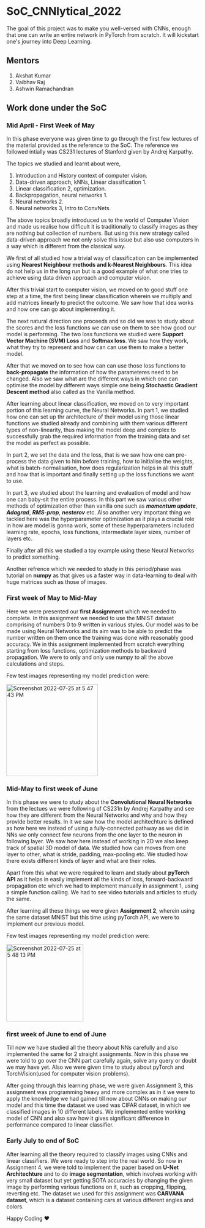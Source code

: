 # SoC_CNNlytical_2022
The goal of this project was to make you well-versed with CNNs, enough that one can write an entire network in PyTorch from scratch. It will kickstart one's journey into Deep Learning.

## Mentors
1. Akshat Kumar
2. Vaibhav Raj
3. Ashwin Ramachandran

## Work done under the SoC
### Mid April - First Week of May
In this phase everyone was given time to go through the first few lectures of the material provided as the reference to the SoC. The reference we followed intially was CS231 lectures of Stanford given by Andrej Karpathy.

The topics we studied and learnt about were,
1. Introduction and History context of computer vision.
2. Data-driven approach, kNNs, Linear classification 1.
3. Linear classification 2, optimization.
4. Backpropagation, neural networks 1.
5. Neural networks 2.
6. Neural networks 3, Intro to ConvNets.

The above topics broadly introduced us to the world of Computer Vision and made us realise how difficult it is traditionally to classify images as they are nothing but collection of numbers. But using this new strategy called data-driven approach we not only solve this issue but also use computers in a way which is different from the classical way.

We first of all studied how a trivial way of classification can be implemented using **Nearest Neighbour methods and k-Nearest Neighbours**. This idea do not help us in the long run but is a good example of what one tries to achieve using data driven approach and computer vision.

After this trivial start to computer vision, we moved on to good stuff one step at a time, the first being linear classification wherein we multiply and add matrices linearly to predict the outcome. We saw how that idea works and how one can go about implementing it.

The next natural direction one proceeds and so did we was to study about the scores and the loss functions we can use on them to see how good our model is performing. The two loss functions we studied were **Support Vector Machine (SVM) Loss** and **Softmax loss**. We saw how they work, what they try to represent and how can can use them to make a better model.

After that we moved on to see how can can use those loss functions to **back-propagate** the information of how the parameteres need to be changed. Also we saw what are the different ways in which one can optimise the model by different ways simple one being **Stochastic Gradient Descent method** also called as the Vanilla method.

After learning about linear classification, we moved on to very important portion of this learning curve, the Neural Networks.
In part 1, we studied how one can set up thr architecture of their model using those linear functions we studied already and combining with them various different types of non-linearity, thus making the model deep and complex to successfully grab the required information from the training data and set the model as perfect as possible.

In part 2, we set the data and the loss, that is we saw how one can pre-process the data given to him before training, how to initialise the weights, what is batch-normalisation, how does regularization helps in all this stuff and how that is important and finally setting up the loss functions we want to use.

In part 3, we studied about the learning and evaluation of model and how one can baby-sit the entire process. In this part we saw various other methods of optimization other than vanilla one such as ***momentum update***, ***Adagrad***, ***RMS-prop***, ***nesterov*** etc. Also another very important thing we tackled here was the hyperparameter optimization as it plays a crucial role in how are model is gonna work, some of these hyperparameters included learning rate, epochs, loss functions, intermediate layer sizes, number of layers etc.

Finally after all this we studied a toy example using these Neural Networks to predict something.

Another refrence which we needed to study in this period/phase was tutorial on **numpy** as that gives us a faster way in data-learning to deal with huge matrices such as those of images.

### First week of May to Mid-May
Here we were presented our **first Assignment** which we needed to complete. In this assignment we needed to use the MNIST dataset comprising of numbers 0 to 9 written in various styles. Our model was to be made using Neural Networks and its aim was to be able to predict the number written on them once the training was done with reasonably good accuracy.
We in this assignment implemented from scratch everything starting from loss functions, optimization methods to backward propagation. We were to only and only use numpy to all the above calculations and steps.

Few test images representing my model prediction were:

<img width="239" alt="Screenshot 2022-07-25 at 5 47 43 PM" src="https://user-images.githubusercontent.com/94215375/180781597-f66ea734-3043-441f-9571-375915596f0d.png">


### Mid-May to first week of June
In this phase we were to study about the **Convolutional Neural Networks** from the lectues we were following of CS231n by Andrej Karpathy and see how they are different from the Neural Networks and why and how they provide better results.
In it we saw how the model architechture is defined as how here we instead of using a fully-connected pathway as we did in NNs we only connect few neurons from the one layer to the neuron in following layer. We saw how here instead of working in 2D we also keep track of spatial 3D model of data.
We studied how can moves from one layer to other, what is stride, padding, max-pooling etc. We studied how there exists different kinds of layer and what are their roles.

Apart from this what we were required to learn and study about **pyTorch API** as it helps in easily implement all the kinds of loss, forward-backward propagation etc which we had to implement manually in assignment 1, using a simple function calling.
We had to see video tutorials and articles to study the same.

After learning all these things we were given **Assignment 2**, wherein using the same dataset MNIST but this time using pyTorch API, we were to implement our previous model. 

Few test images representing my model prediction were:

<img width="201" alt="Screenshot 2022-07-25 at 5 48 13 PM" src="https://user-images.githubusercontent.com/94215375/180781666-f005fab5-e809-4a12-8c79-6d5d41da081a.png">

### first week of June to end of June
Till now we have studied all the theory about NNs carefully and also implemented the same for 2 straight assignments. Now in this phase we were told to go over the CNN part carefully again, solve any query or doubt we may have yet. 
Also we were given time to study about pyTorch and TorchVision(used for computer vision problems). 

After going through this learning phase, we were given Assignment 3, this assignment was programming heavy and more complex as in it we were to apply the knowledge we had gained till now about CNNs on making our model and this time the dataset we used was CIFAR dataset, in which we classified images in 10 different labels.
We implemented entire working model of CNN and also saw how it gives significant difference in performance compared to linear classifier.

### Early July to end of SoC
After learning all the theory required to classify images using CNNs and linear classifiers. We were ready to step into the real world. So now in Assignment 4, we were told to implement the paper based on **U-Net Architechture** and to do **image segmentation**, which involves working with very small dataset but yet getting SOTA accuracies by changing the given image by performing various functions on it, such as cropping, flipping, reverting etc. 
The dataset we used for this assignment was **CARVANA dataset**, which is a dataset containing cars at various different angles and colors.

Happy Coding ♥️
